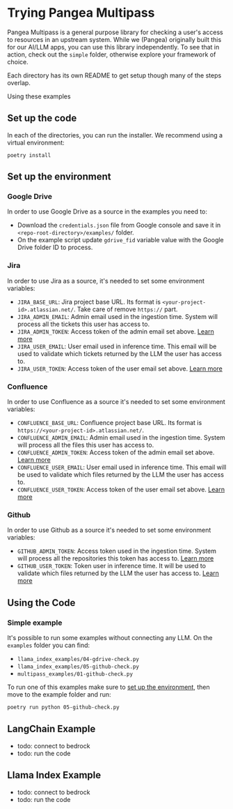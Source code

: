 # Trying Pangea Multipass

Pangea Multipass is a general purpose library for checking a user's access to resources in an upstream system. While we (Pangea) originally built this for our AI/LLM apps, you can use this library independently. To see that in action, check out the `simple` folder, otherwise explore your framework of choice.


Each directory has its own README to get setup though many of the steps overlap.

Using these examples

## Set up the code

In each of the directories, you can run the installer. We recommend using a virtual environment:

```
poetry install
```

## Set up the environment

### Google Drive

In order to use Google Drive as a source in the examples you need to:

- Download the `credentials.json` file from Google console and save it in `<repo-root-directory>/examples/` folder.
- On the example script update `gdrive_fid` variable value with the Google Drive folder ID to process.


### Jira

In order to use Jira as a source, it's needed to set some environment variables:
- `JIRA_BASE_URL`: Jira project base URL. Its format is `<your-project-id>.atlassian.net/`. Take care of remove `https://` part.
- `JIRA_ADMIN_EMAIL`: Admin email used in the ingestion time. System will process all the tickets this user has access to.
- `JIRA_ADMIN_TOKEN`: Access token of the admin email set above. [Learn more](https://support.atlassian.com/atlassian-account/docs/manage-api-tokens-for-your-atlassian-account/)
- `JIRA_USER_EMAIL`: User email used in inference time. This email will be used to validate which tickets returned by the LLM the user has access to.
- `JIRA_USER_TOKEN`: Access token of the user email set above. [Learn more](https://support.atlassian.com/atlassian-account/docs/manage-api-tokens-for-your-atlassian-account/)


### Confluence

In order to use Confluence as a source it's needed to set some environment variables:
- `CONFLUENCE_BASE_URL`: Confluence project base URL. Its format is `https://<your-project-id>.atlassian.net/`.
- `CONFLUENCE_ADMIN_EMAIL`: Admin email used in the ingestion time. System will process all the files this user has access to.
- `CONFLUENCE_ADMIN_TOKEN`: Access token of the admin email set above. [Learn more](https://support.atlassian.com/atlassian-account/docs/manage-api-tokens-for-your-atlassian-account/)
- `CONFLUENCE_USER_EMAIL`: User email used in inference time. This email will be used to validate which files returned by the LLM the user has access to.
- `CONFLUENCE_USER_TOKEN`: Access token of the user email set above. [Learn more](https://support.atlassian.com/atlassian-account/docs/manage-api-tokens-for-your-atlassian-account/)


### Github

In order to use Github as a source it's needed to set some environment variables:
- `GITHUB_ADMIN_TOKEN`: Access token used in the ingestion time. System will process all the repositories this token has access to. [Learn more](https://docs.github.com/en/authentication/keeping-your-account-and-data-secure/managing-your-personal-access-tokens)
- `GITHUB_USER_TOKEN`: Token user in inference time. It will be used to validate which files returned by the LLM the user has access to. [Learn more](https://docs.github.com/en/authentication/keeping-your-account-and-data-secure/managing-your-personal-access-tokens)


## Using the Code

### Simple example

It's possible to run some examples without connecting any LLM. On the `examples` folder you can find:
- `llama_index_examples/04-gdrive-check.py` 
- `llama_index_examples/05-github-check.py` 
- `multipass_examples/01-github-check.py`

To run one of this examples make sure to [set up the environment](#set-up-the-environment), then move to the example folder and run:
```bash
poetry run python 05-github-check.py 
```


## LangChain Example

- todo: connect to bedrock
- todo: run the code

## Llama Index Example

- todo: connect to bedrock
- todo: run the code
